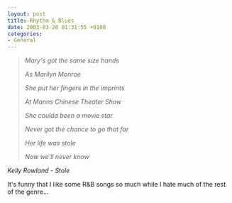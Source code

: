 ```yaml
---
layout: post
title: Rhythm & Blues
date: 2003-03-28 01:31:55 +0100
categories:
- General
---
```

<blockquote><i>Mary's got the same size hands

As Marilyn Monroe

She put her fingers in the imprints

At Manns Chinese Theater Show

She coulda been a movie star

Never got the chance to go that far

Her life was stole

Now we'll never know</i></p></blockquote>
<i>Kelly Rowland - Stole</i>

It's funny that I like some R&B songs so much while I hate much of the rest of the genre...
